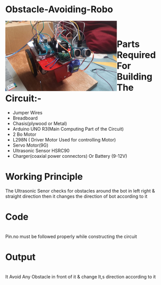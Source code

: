 # Obstacle-Avoiding-Robo


<img src="./img/Obsatacle-robo.jpg" align="left" height="220" width="350">


<br>


# Parts Required For Building The Circuit:-
 
 
 
<ul>
  <li>Jumper Wires</li>
  <li>Breadboard</li>
  <li>Chasis(plywood or Metal)</li>
  <li>Arduino UNO R3(Main Computing Part of the Circuit)</li>
  <li> 2 Bo Motor</li>
  <li> L298N ( Driver Motor Used for controlling Motor)</li>
  <li>Servo Motor(9G)</li>
 <li> Ultrasonic Sensor HSRC90</li>
  <li>Charger(coaxial power connectors) Or Battery (9-12V) </li>
  
</ul>

# Working Principle

The Ultrasonic Senor checks for obstacles around the bot in left right & straight direction then it changes the direction of bot according to it

# Code 

<br>Pin.no must be followed properly while constructing the circuit 
<br>
# Output<br>

<br> It Avoid Any Obstacle in front of it & change It,s direction according to it <br>
